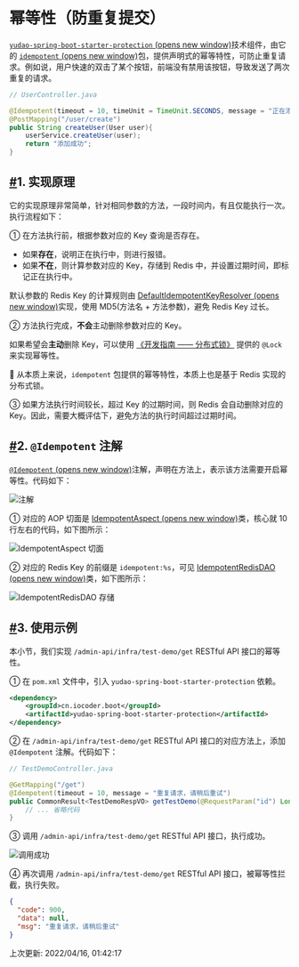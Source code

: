 # 幂等性（防重复提交）

[`yudao-spring-boot-starter-protection` (opens new window)](https://github.com/YunaiV/ruoyi-vue-pro/blob/master/yudao-framework/yudao-spring-boot-starter-protection/)技术组件，由它的 [`idempotent` (opens new window)](https://github.com/YunaiV/ruoyi-vue-pro/blob/master/yudao-framework/yudao-spring-boot-starter-protection/src/main/java/cn/iocoder/yudao/framework/idempotent/)包，提供声明式的幂等特性，可防止重复请求。例如说，用户快速的双击了某个按钮，前端没有禁用该按钮，导致发送了两次重复的请求。

```java
// UserController.java

@Idempotent(timeout = 10, timeUnit = TimeUnit.SECONDS, message = "正在添加用户中，请勿重复提交")
@PostMapping("/user/create")
public String createUser(User user){
    userService.createUser(user);
    return "添加成功";
}
```

## [#](https://doc.iocoder.cn/idempotent/#_1-实现原理)1. 实现原理

它的实现原理非常简单，针对相同参数的方法，一段时间内，有且仅能执行一次。执行流程如下：

① 在方法执行前，根据参数对应的 Key 查询是否存在。

- 如果**存在**，说明正在执行中，则进行报错。
- 如果**不在**，则计算参数对应的 Key，存储到 Redis 中，并设置过期时间，即标记正在执行中。

默认参数的 Redis Key 的计算规则由 [DefaultIdempotentKeyResolver (opens new window)](https://github.com/YunaiV/ruoyi-vue-pro/blob/master/yudao-framework/yudao-spring-boot-starter-protection/src/main/java/cn/iocoder/yudao/framework/idempotent/core/keyresolver/impl/DefaultIdempotentKeyResolver.java)实现，使用 MD5(方法名 + 方法参数)，避免 Redis Key 过长。

② 方法执行完成，**不会**主动删除参数对应的 Key。

如果希望会**主动**删除 Key，可以使用 [《开发指南 —— 分布式锁》](https://doc.iocoder.cn/distributed-lock) 提供的 `@Lock` 来实现幂等性。

🙂 从本质上来说，`idempotent` 包提供的幂等特性，本质上也是基于 Redis 实现的分布式锁。

③ 如果方法执行时间较长，超过 Key 的过期时间，则 Redis 会自动删除对应的 Key。因此，需要大概评估下，避免方法的执行时间超过过期时间。

## [#](https://doc.iocoder.cn/idempotent/#_2-idempotent-注解)2. `@Idempotent` 注解

[`@Idempotent` (opens new window)](https://github.com/YunaiV/ruoyi-vue-pro/blob/master/yudao-framework/yudao-spring-boot-starter-protection/src/main/java/cn/iocoder/yudao/framework/idempotent/core/annotation/Idempotent.java)注解，声明在方法上，表示该方法需要开启幂等性。代码如下：

![ 注解](https://doc.iocoder.cn/img/%E5%B9%82%E7%AD%89%E6%80%A7/01.png)

① 对应的 AOP 切面是 [IdempotentAspect (opens new window)](https://github.com/YunaiV/ruoyi-vue-pro/blob/master/yudao-framework/yudao-spring-boot-starter-protection/src/main/java/cn/iocoder/yudao/framework/idempotent/core/aop/IdempotentAspect.java)类，核心就 10 行左右的代码，如下图所示：

![IdempotentAspect 切面](https://doc.iocoder.cn/img/%E5%B9%82%E7%AD%89%E6%80%A7/02.png)

② 对应的 Redis Key 的前缀是 `idempotent:%s`，可见 [IdempotentRedisDAO (opens new window)](https://github.com/YunaiV/ruoyi-vue-pro/blob/master/yudao-framework/yudao-spring-boot-starter-protection/src/main/java/cn/iocoder/yudao/framework/idempotent/core/redis/IdempotentRedisDAO.java)类，如下图所示：

![IdempotentRedisDAO 存储](https://doc.iocoder.cn/img/%E5%B9%82%E7%AD%89%E6%80%A7/03.png)

## [#](https://doc.iocoder.cn/idempotent/#_3-使用示例)3. 使用示例

本小节，我们实现 `/admin-api/infra/test-demo/get` RESTful API 接口的幂等性。

① 在 `pom.xml` 文件中，引入 `yudao-spring-boot-starter-protection` 依赖。

```xml
<dependency>
    <groupId>cn.iocoder.boot</groupId>
    <artifactId>yudao-spring-boot-starter-protection</artifactId>
</dependency>
```

② 在 `/admin-api/infra/test-demo/get` RESTful API 接口的对应方法上，添加 `@Idempotent` 注解。代码如下：

```java
// TestDemoController.java

@GetMapping("/get")
@Idempotent(timeout = 10, message = "重复请求，请稍后重试")
public CommonResult<TestDemoRespVO> getTestDemo(@RequestParam("id") Long id) {
    // ... 省略代码
}
```

③ 调用 `/admin-api/infra/test-demo/get` RESTful API 接口，执行成功。

![调用成功](https://doc.iocoder.cn/img/%E5%B9%82%E7%AD%89%E6%80%A7/04.png)

④ 再次调用 `/admin-api/infra/test-demo/get` RESTful API 接口，被幂等性拦截，执行失败。

```json
{
  "code": 900,
  "data": null,
  "msg": "重复请求，请稍后重试"
}
```

上次更新: 2022/04/16, 01:42:17